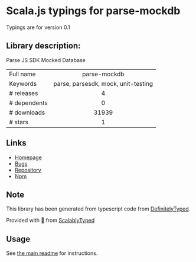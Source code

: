
# Scala.js typings for parse-mockdb

Typings are for version 0.1

## Library description:
Parse JS SDK Mocked Database

|                    |                 |
| ------------------ | :-------------: |
| Full name          | parse-mockdb |
| Keywords           | parse, parsesdk, mock, unit-testing |
| # releases         | 4 |
| # dependents       | 0 |
| # downloads        | 31939 |
| # stars            | 1 |

## Links
- [Homepage](https://github.com/Hustle/parse-mockdb)
- [Bugs](https://github.com/Hustle/parse-mockdb/issues)
- [Repository](https://github.com/Hustle/parse-mockdb)
- [Npm](https://www.npmjs.com/package/parse-mockdb)
    


## Note
This library has been generated from typescript code from [DefinitelyTyped](https://definitelytyped.org).

Provided with :purple_heart: from [ScalablyTyped](https://github.com/oyvindberg/ScalablyTyped)

## Usage
See [the main readme](../../readme.md) for instructions.


